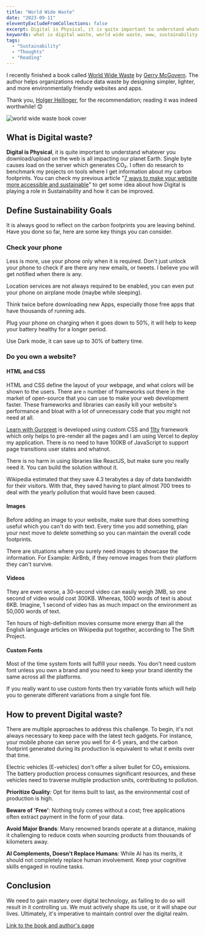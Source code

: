 ```yaml
---
title: "World Wide Waste"
date: "2023-09-11"
eleventyExcludeFromCollections: false
excerpt: Digital is Physical, it is quite important to understand whatever you download/upload on web is all impacting our planet earth
keywords: what is digital waste, world wide waste, www, sustainability, sustainability goals, how to prevent digital waste, what is net zero
tags:
  - "Sustainability"
  - "Thoughts"
  - "Reading"
---
```


I recently finished a book called [World Wide Waste](https://gerrymcgovern.com/world-wide-waste/) by [Gerry McGovern](https://gerrymcgovern.com/). The author helps organizations reduce data waste by designing simpler, lighter, and more environmentally friendly websites and apps.

Thank you, [Holger Hellinger](https://polente.de/), for the recommendation; reading it was indeed worthwhile! 😊

![world wide waste book cover](/assets/images/world-wide-waste.jpg "world wide waste book cover")

## What is Digital waste?

**Digital is Physical**, it is quite important to understand whatever you download/upload on the web is all impacting our planet Earth. Single byte causes load on the server which generates CO₂. I often do research to benchmark my projects on tools where I get information about my carbon footprints. You can check my previous article "[7 ways to make your website more accessible and sustainable](/posts/7-ways-to-make-your-website-more-accessible-and-sustainable/)" to get some idea about how Digital is playing a role in Sustainability and how it can be improved.

## Define Sustainability Goals

It is always good to reflect on the carbon footprints you are leaving behind. Have you done so far, here are some key things you can consider.

### Check your phone

Less is more, use your phone only when it is required. Don't just unlock your phone to check if are there any new emails, or tweets. I believe you will get notified when there is any.

Location services are not always required to be enabled, you can even put your phone on airplane mode (maybe while sleeping).

Think twice before downloading new Apps, especially those free apps that have thousands of running ads.

Plug your phone on charging when it goes down to 50%, it will help to keep your battery healthy for a longer period.

Use Dark mode, it can save up to 30% of battery time.

### Do you own a website?

#### HTML and CSS

HTML and CSS define the layout of your webpage, and what colors will be shown to the users. There are `n` number of frameworks out there in the market of open-source that you can use to make your web development faster. These frameworks and libraries can easily kill your website's performance and bloat with a lot of unnecessary code that you might not need at all.

[Learn with Gurpreet](https://www.learnwithgurpreet.com) is developed using custom CSS and [11ty](https://www.11ty.dev/) framework which only helps to pre-render all the pages and I am using Vercel to deploy my application. There is no need to have 100KB of JavaScript to support page transitions user states and whatnot.

There is no harm in using libraries like ReactJS, but make sure you really need it. You can build the solution without it.

Wikipedia estimated that they save 4.3 terabytes a day of data bandwidth for their visitors. With that, they saved having to plant almost 700 trees to deal with the yearly pollution that would have been caused.

#### Images

Before adding an image to your website, make sure that does something useful which you can't do with text. Every time you add something, plan your next move to delete something so you can maintain the overall code footprints.

There are situations where you surely need images to showcase the information. For Example: AirBnb, if they remove images from their platform they can't survive.

#### Videos

They are even worse, a 30-second video can easily weigh 3MB, so one second of video would cost 300KB. Whereas, 1000 words of text is about 6KB. Imagine, 1 second of video has as much impact on the environment as 50,000 words of text.

Ten hours of high-definition movies consume more energy than all the English language articles on Wikipedia put together, according to The Shift Project.

#### Custom Fonts

Most of the time system fonts will fulfill your needs. You don't need custom font unless you own a brand and you need to keep your brand identity the same across all the platforms.

If you really want to use custom fonts then try variable fonts which will help you to generate different variations from a single font file.

## How to prevent Digital waste?

There are multiple approaches to address this challenge. To begin, it's not always necessary to keep pace with the latest tech gadgets. For instance, your mobile phone can serve you well for 4-5 years, and the carbon footprint generated during its production is equivalent to what it emits over that time.

Electric vehicles (E-vehicles) don't offer a silver bullet for CO₂ emissions. The battery production process consumes significant resources, and these vehicles need to traverse multiple production units, contributing to pollution.

**Prioritize Quality**: Opt for items built to last, as the environmental cost of production is high.

**Beware of 'Free'**: Nothing truly comes without a cost; free applications often extract payment in the form of your data.

**Avoid Major Brands**: Many renowned brands operate at a distance, making it challenging to reduce costs when sourcing products from thousands of kilometers away.

**AI Complements, Doesn't Replace Humans**: While AI has its merits, it should not completely replace human involvement. Keep your cognitive skills engaged in routine tasks.

## Conclusion

We need to gain mastery over digital technology, as failing to do so will result in it controlling us. We must actively shape its use, or it will shape our lives. Ultimately, it's imperative to maintain control over the digital realm.

[Link to the book and author's page](https://gerrymcgovern.com/world-wide-waste/)
